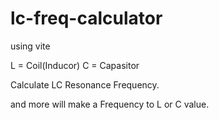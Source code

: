 # lc-freq-calculator

using vite

L = Coil(Inducor)
C = Capasitor

Calculate LC Resonance Frequency.

and more will make a Frequency to L or C value.
